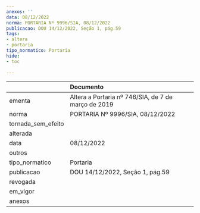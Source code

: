 ```yaml
---
anexos: ''
data: 08/12/2022
norma: PORTARIA Nº 9996/SIA, 08/12/2022
publicacao: DOU 14/12/2022, Seção 1, pág.59
tags:
- altera
- portaria
tipo_normatico: Portaria
hide: 
- toc 
 
---
```


|                    | Documento                                           |
|:-------------------|:----------------------------------------------------|
| ementa             | Altera a Portaria nº 746/SIA, de 7 de março de 2019 |
| norma              | PORTARIA Nº 9996/SIA, 08/12/2022                    |
| tornada_sem_efeito |                                                     |
| alterada           |                                                     |
| data               | 08/12/2022                                          |
| outros             |                                                     |
| tipo_normatico     | Portaria                                            |
| publicacao         | DOU 14/12/2022, Seção 1, pág.59                     |
| revogada           |                                                     |
| em_vigor           |                                                     |
| anexos             |                                                     |